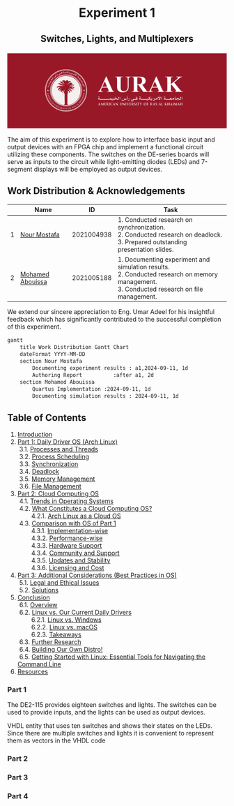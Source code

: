 # <p align="center">Experiment 1</p>
## <p align="center">Switches, Lights, and Multiplexers</p>

![](Photos/AURAK-Banner.png)

The aim of this experiment is to explore how to interface basic input and output devices with an FPGA chip and implement a functional circuit utilizing these components. The switches on the DE-series boards will serve as inputs to the circuit while light-emitting diodes (LEDs) and 7-segment displays will be employed as output devices.



## Work Distribution & Acknowledgements
| | Name            | ID        | Task |
|-|-------------------|-----------|------|
|1| [Nour Mostafa](mailto:nour.mohamed@aurak.ac.ae)    | 2021004938 | 1. Conducted research on synchronization. <br> 2. Conducted research on deadlock. <br> 3. Prepared outstanding presentation slides. |
|2| [Mohamed Abouissa](mailto:mohamed.abouissa@aurak.ac.ae)  | 2021005188| 1. Documenting experiment and simulation results. <br> 2. Conducted research on memory management. <br> 3. Conducted research on file management. |

We extend our sincere appreciation to Eng. Umar Adeel for his insightful feedback which has significantly contributed to the successful completion of this experiment.

```mermaid
gantt
    title Work Distribution Gantt Chart
    dateFormat YYYY-MM-DD
    section Nour Mostafa
        Documenting experiment results : a1,2024-09-11, 1d
        Authoring Report          :after a1, 2d
    section Mohamed Abouissa
        Quartus Implementation :2024-09-11, 1d
        Documenting simulation results : 2024-09-11, 1d

```

## Table of Contents

1. [Introduction](#introduction)<br>
3. [Part 1: Daily Driver OS (Arch Linux)](#part-1-daily-driver-os-arch-linux)<br>
&nbsp;3.1. [Processes and Threads](#processes-and-threads)<br>
&nbsp;3.2. [Process Scheduling](#process-scheduling)<br>
&nbsp;3.3. [Synchronization](#synchronization)<br>
&nbsp;3.4. [Deadlock](#deadlock)<br>
&nbsp;3.5. [Memory Management](#memory-management)<br>
&nbsp;3.6. [File Management](#file-management)<br>
4. [Part 2: Cloud Computing OS](#part-2-cloud-computing-os)<br>
&nbsp;4.1. [Trends in Operating Systems](#trends-in-operating-systems)<br>
&nbsp;4.2. [What Constitutes a Cloud Computing OS?](#what-constitutes-a-cloud-computing-os)<br>
&nbsp;&nbsp;&nbsp;&nbsp;&nbsp;&nbsp;&nbsp;&nbsp;4.2.1. [Arch Linux as a Cloud OS](#arch-linux-as-a-cloud-os)<br>
&nbsp;4.3. [Comparison with OS of Part 1](#comparison-with-os-of-part-1)<br>
&nbsp;&nbsp;&nbsp;&nbsp;&nbsp;&nbsp;&nbsp;&nbsp;4.3.1. [Implementation-wise](#implementation-wise)<br>
&nbsp;&nbsp;&nbsp;&nbsp;&nbsp;&nbsp;&nbsp;&nbsp;4.3.2. [Performance-wise](#performance-wise)<br>
&nbsp;&nbsp;&nbsp;&nbsp;&nbsp;&nbsp;&nbsp;&nbsp;4.3.3. [Hardware Support](#hardware-support)<br>
&nbsp;&nbsp;&nbsp;&nbsp;&nbsp;&nbsp;&nbsp;&nbsp;4.3.4. [Community and Support](#community-and-support)<br>
&nbsp;&nbsp;&nbsp;&nbsp;&nbsp;&nbsp;&nbsp;&nbsp;4.3.5. [Updates and Stability](#updates-and-stability)<br>
&nbsp;&nbsp;&nbsp;&nbsp;&nbsp;&nbsp;&nbsp;&nbsp;4.3.6. [Licensing and Cost](#licensing-and-cost)<br>
5. [Part 3: Additional Considerations (Best Practices in OS)](#part-3-additional-considerations-best-practices-in-os)<br>
&nbsp;5.1. [Legal and Ethical Issues](#legal-and-ethical-issues)<br>
&nbsp;5.2. [Solutions](#solutions)<br>
6. [Conclusion](#conclusion)<br>
&nbsp;6.1. [Overview](#overview)<br>
&nbsp;6.2. [Linux vs. Our Current Daily Drivers](#linux-vs-our-current-daily-drivers)<br>
&nbsp;&nbsp;&nbsp;&nbsp;&nbsp;&nbsp;&nbsp;&nbsp;6.2.1. [Linux vs. Windows](#linux-vs-windows)<br>
&nbsp;&nbsp;&nbsp;&nbsp;&nbsp;&nbsp;&nbsp;&nbsp;6.2.2. [Linux vs. macOS](#linux-vs-macos)<br>
&nbsp;&nbsp;&nbsp;&nbsp;&nbsp;&nbsp;&nbsp;&nbsp;6.2.3. [Takeaways](#takeaways)<br>
&nbsp;6.3. [Further Research](#further-research)<br>
&nbsp;6.4. [Building Our Own Distro!](#building-our-own-distro)<br>
&nbsp;6.5. [Getting Started with Linux: Essential Tools for Navigating the Command Line](#getting-started-with-linux-essential-tools-for-navigating-the-command-line)<br>
8. [Resources](#resources)<br>

### Part 1
The DE2-115 provides eighteen switches and lights. The switches can be used to provide inputs, and the lights can be used as output devices. 

VHDL entity that uses ten switches and shows their
states on the LEDs. Since there are multiple switches and lights it is convenient to represent them as vectors in the
VHDL code



### Part 2

### Part 3

### Part 4
